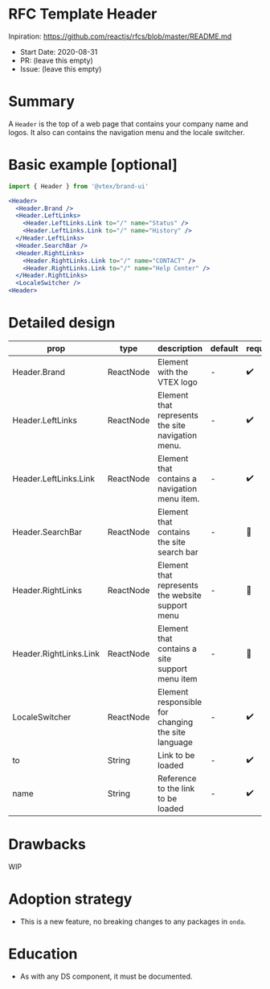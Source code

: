 # RFC Template Header

Inpiration: https://github.com/reactjs/rfcs/blob/master/README.md

- Start Date: 2020-08-31
- PR: (leave this empty)
- Issue: (leave this empty)

# Summary

A `Header` is the top of a web page that contains your company name and logos. It also can contains the navigation menu and the locale switcher.

# Basic example [optional]

```jsx
import { Header } from '@vtex/brand-ui'

<Header>
  <Header.Brand />
  <Header.LeftLinks>
    <Header.LeftLinks.Link to="/" name="Status" />
    <Header.LeftLinks.Link to="/" name="History" />
  </Header.LeftLinks>
  <Header.SearchBar />
  <Header.RightLinks>
    <Header.RightLinks.Link to="/" name="CONTACT" />
    <Header.RightLinks.Link to="/" name="Help Center" />
  </Header.RightLinks>
  <LocaleSwitcher />
<Header>
```

# Detailed design

| prop                   | type      | description                                        | default | required |
| ---------------------- | --------- | -------------------------------------------------- | ------- | -------- |
| Header.Brand           | ReactNode | Element with the VTEX logo                         | -       | ✔️       |
| Header.LeftLinks       | ReactNode | Element that represents the site navigation menu.  | -       | ✔️       |
| Header.LeftLinks.Link  | ReactNode | Element that contains a navigation menu item.      | -       | ✔️       |
| Header.SearchBar       | ReactNode | Element that contains the site search bar          | -       | 🚫       |
| Header.RightLinks      | ReactNode | Element that represents the website support menu   | -       | 🚫       |
| Header.RightLinks.Link | ReactNode | Element that contains a site support menu item     | -       | 🚫       |
| LocaleSwitcher         | ReactNode | Element responsible for changing the site language | -       | ✔️       |
| to                     | String    | Link to be loaded                                  | -       | ✔️       |
| name                   | String    | Reference to the link to be loaded                 | -       | ✔️       |

# Drawbacks

WIP

# Adoption strategy

- This is a new feature, no breaking changes to any packages in `onda`.

# Education

- As with any DS component, it must be documented.
